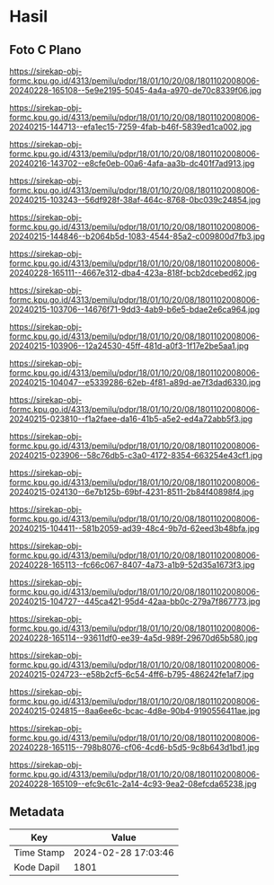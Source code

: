 # Hasil

## Foto C Plano

https://sirekap-obj-formc.kpu.go.id/4313/pemilu/pdpr/18/01/10/20/08/1801102008006-20240228-165108--5e9e2195-5045-4a4a-a970-de70c8339f06.jpg

https://sirekap-obj-formc.kpu.go.id/4313/pemilu/pdpr/18/01/10/20/08/1801102008006-20240215-144713--efa1ec15-7259-4fab-b46f-5839ed1ca002.jpg

https://sirekap-obj-formc.kpu.go.id/4313/pemilu/pdpr/18/01/10/20/08/1801102008006-20240216-143702--e8cfe0eb-00a6-4afa-aa3b-dc401f7ad913.jpg

https://sirekap-obj-formc.kpu.go.id/4313/pemilu/pdpr/18/01/10/20/08/1801102008006-20240215-103243--56df928f-38af-464c-8768-0bc039c24854.jpg

https://sirekap-obj-formc.kpu.go.id/4313/pemilu/pdpr/18/01/10/20/08/1801102008006-20240215-144846--b2064b5d-1083-4544-85a2-c009800d7fb3.jpg

https://sirekap-obj-formc.kpu.go.id/4313/pemilu/pdpr/18/01/10/20/08/1801102008006-20240228-165111--4667e312-dba4-423a-818f-bcb2dcebed62.jpg

https://sirekap-obj-formc.kpu.go.id/4313/pemilu/pdpr/18/01/10/20/08/1801102008006-20240215-103706--14676f71-9dd3-4ab9-b6e5-bdae2e6ca964.jpg

https://sirekap-obj-formc.kpu.go.id/4313/pemilu/pdpr/18/01/10/20/08/1801102008006-20240215-103906--12a24530-45ff-481d-a0f3-1f17e2be5aa1.jpg

https://sirekap-obj-formc.kpu.go.id/4313/pemilu/pdpr/18/01/10/20/08/1801102008006-20240215-104047--e5339286-62eb-4f81-a89d-ae7f3dad6330.jpg

https://sirekap-obj-formc.kpu.go.id/4313/pemilu/pdpr/18/01/10/20/08/1801102008006-20240215-023810--f1a2faee-da16-41b5-a5e2-ed4a72abb5f3.jpg

https://sirekap-obj-formc.kpu.go.id/4313/pemilu/pdpr/18/01/10/20/08/1801102008006-20240215-023906--58c76db5-c3a0-4172-8354-663254e43cf1.jpg

https://sirekap-obj-formc.kpu.go.id/4313/pemilu/pdpr/18/01/10/20/08/1801102008006-20240215-024130--6e7b125b-69bf-4231-8511-2b84f40898f4.jpg

https://sirekap-obj-formc.kpu.go.id/4313/pemilu/pdpr/18/01/10/20/08/1801102008006-20240215-104411--581b2059-ad39-48c4-9b7d-62eed3b48bfa.jpg

https://sirekap-obj-formc.kpu.go.id/4313/pemilu/pdpr/18/01/10/20/08/1801102008006-20240228-165113--fc66c067-8407-4a73-a1b9-52d35a1673f3.jpg

https://sirekap-obj-formc.kpu.go.id/4313/pemilu/pdpr/18/01/10/20/08/1801102008006-20240215-104727--445ca421-95d4-42aa-bb0c-279a7f867773.jpg

https://sirekap-obj-formc.kpu.go.id/4313/pemilu/pdpr/18/01/10/20/08/1801102008006-20240228-165114--93611df0-ee39-4a5d-989f-29670d65b580.jpg

https://sirekap-obj-formc.kpu.go.id/4313/pemilu/pdpr/18/01/10/20/08/1801102008006-20240215-024723--e58b2cf5-6c54-4ff6-b795-486242fe1af7.jpg

https://sirekap-obj-formc.kpu.go.id/4313/pemilu/pdpr/18/01/10/20/08/1801102008006-20240215-024815--8aa6ee6c-bcac-4d8e-90b4-9190556411ae.jpg

https://sirekap-obj-formc.kpu.go.id/4313/pemilu/pdpr/18/01/10/20/08/1801102008006-20240228-165115--798b8076-cf06-4cd6-b5d5-9c8b643d1bd1.jpg

https://sirekap-obj-formc.kpu.go.id/4313/pemilu/pdpr/18/01/10/20/08/1801102008006-20240228-165109--efc9c61c-2a14-4c93-9ea2-08efcda65238.jpg


## Metadata

| Key        | Value               |
| ---------- | ------------------- |
| Time Stamp | 2024-02-28 17:03:46 |
| Kode Dapil | 1801                |



